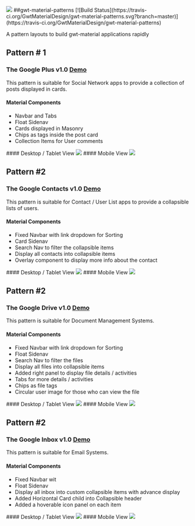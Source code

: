 <img src="http://i.imgur.com/vCZg1GH.png" />
##gwt-material-patterns [![Build Status](https://travis-ci.org/GwtMaterialDesign/gwt-material-patterns.svg?branch=master)](https://travis-ci.org/GwtMaterialDesign/gwt-material-patterns)
<p>A pattern layouts to build gwt-material applications rapidly</p>

## Pattern # 1 
### The Google Plus v1.0 <a href="http://gwtmaterialdesign.github.io/gwt-material-patterns/snapshot/#google_plus">Demo</a> 
This pattern is suitable for Social  Network apps to provide a collection of posts displayed in cards.
#### Material Components
<ul>
  <li> Navbar and Tabs</li>
  <li> Float Sidenav </li>
  <li> Cards displayed in Masonry </li>
  <li> Chips as tags inside the post card  </li>
  <li> Collection Items for User comments </li>
</ul>
#### Desktop / Tablet View
<img src="http://i.imgur.com/3S3Zetw.gif" />
#### Mobile View
<img src="http://i.imgur.com/pfarQGt.gif" />


## Pattern #2
### The Google Contacts v1.0 <a href="http://gwtmaterialdesign.github.io/gwt-material-patterns/snapshot#google_contacts">Demo</a>
This pattern is suitable for Contact / User List apps to provide a collapsible lists of users.
#### Material Components
<ul>
  <li> Fixed Navbar with link dropdown for Sorting</li>
  <li> Card Sidenav </li>
  <li> Search Nav to filter the collapsible items </li>
  <li> Display all contacts into collapsible items </li>
  <li> Overlay component to display more info about the contact </li>
</ul>
#### Desktop / Tablet View
<img src="http://i.imgur.com/TCQ4zot.gif" />
#### Mobile View
<img src="http://i.imgur.com/SxhMv92.gif" />

## Pattern #2
### The Google Drive v1.0 <a href="http://gwtmaterialdesign.github.io/gwt-material-patterns/snapshot#google_drive">Demo</a>
This pattern is suitable for Document Management Systems.
#### Material Components
<ul>
  <li> Fixed Navbar with link dropdown for Sorting</li>
  <li> Float Sidenav </li>
  <li> Search Nav to filter the files</li>
  <li> Display all files into collapsible items </li>
  <li> Added right panel to display file details / activities </li>
  <li> Tabs for more details / activities </li>
  <li> Chips as file tags </li>
  <li> Circular user image for those who can view the file </li>
</ul>
#### Desktop / Tablet View
<img src="http://i.imgur.com/LkQo3Nb.gif" />
#### Mobile View
<img src="http://i.imgur.com/0MGLaYo.gif" />

## Pattern #2
### The Google Inbox v1.0 <a href="http://gwtmaterialdesign.github.io/gwt-material-patterns/snapshot#google_inbox">Demo</a>
This pattern is suitable for Email Systems.
#### Material Components
<ul>
  <li> Fixed Navbar wit</li>
  <li> Float Sidenav </li>
  <li> Display all inbox into custom collapsible items with advance display</li>
  <li> Added Horizontal Card child into Collapsible header </li>
  <li> Added a hoverable icon panel on each item </li>
</ul>
#### Desktop / Tablet View
<img src="http://i.imgur.com/AfK6QLK.gif" />
#### Mobile View
<img src="http://i.imgur.com/v1F2Ooy.gif" />

